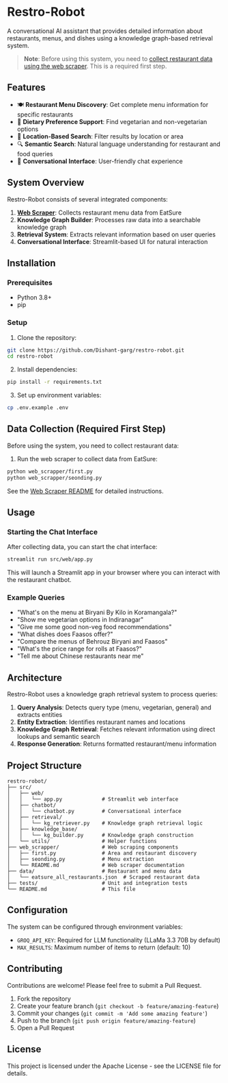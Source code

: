 # Restro-Robot

A conversational AI assistant that provides detailed information about restaurants, menus, and dishes using a knowledge graph-based retrieval system.

> **Note**: Before using this system, you need to [collect restaurant data using the web scraper](./web_scrapper/README.md). This is a required first step.

## Features

- 🍽️ **Restaurant Menu Discovery**: Get complete menu information for specific restaurants
- 🌱 **Dietary Preference Support**: Find vegetarian and non-vegetarian options
- 📍 **Location-Based Search**: Filter results by location or area
- 🔍 **Semantic Search**: Natural language understanding for restaurant and food queries
- 💬 **Conversational Interface**: User-friendly chat experience

## System Overview

Restro-Robot consists of several integrated components:

1. **[Web Scraper](./web_scrapper/README.md)**: Collects restaurant menu data from EatSure
2. **Knowledge Graph Builder**: Processes raw data into a searchable knowledge graph
3. **Retrieval System**: Extracts relevant information based on user queries
4. **Conversational Interface**: Streamlit-based UI for natural interaction

## Installation

### Prerequisites

- Python 3.8+
- pip

### Setup

1. Clone the repository:
```bash
git clone https://github.com/Dishant-garg/restro-robot.git
cd restro-robot
```

2. Install dependencies:
```bash
pip install -r requirements.txt
```

3. Set up environment variables:
```bash
cp .env.example .env
```

## Data Collection (Required First Step)

Before using the system, you need to collect restaurant data:

1. Run the web scraper to collect data from EatSure:
```bash
python web_scrapper/first.py  
python web_scrapper/seonding.py  
```

See the [Web Scraper README](./web_scrapper/README.md) for detailed instructions.

## Usage

### Starting the Chat Interface

After collecting data, you can start the chat interface:

```bash
streamlit run src/web/app.py
```

This will launch a Streamlit app in your browser where you can interact with the restaurant chatbot.

### Example Queries

- "What's on the menu at Biryani By Kilo in Koramangala?"
- "Show me vegetarian options in Indiranagar"
- "Give me some good non-veg food recommendations"
- "What dishes does Faasos offer?"
- "Compare the menus of Behrouz Biryani and Faasos"
- "What's the price range for rolls at Faasos?"
- "Tell me about Chinese restaurants near me"

## Architecture

Restro-Robot uses a knowledge graph retrieval system to process queries:

1. **Query Analysis**: Detects query type (menu, vegetarian, general) and extracts entities
2. **Entity Extraction**: Identifies restaurant names and locations
3. **Knowledge Graph Retrieval**: Fetches relevant information using direct lookups and semantic search
4. **Response Generation**: Returns formatted restaurant/menu information

## Project Structure

```
restro-robot/
├── src/
│   ├── web/
│   │   └── app.py             # Streamlit web interface
│   ├── chatbot/
│   │   └── chatbot.py         # Conversational interface
│   ├── retrieval/
│   │   └── kg_retriever.py    # Knowledge graph retrieval logic
│   ├── knowledge_base/
│   │   └── kg_builder.py      # Knowledge graph construction
│   └── utils/                 # Helper functions
├── web_scrapper/              # Web scraping components
│   ├── first.py               # Area and restaurant discovery
│   ├── seonding.py            # Menu extraction
│   └── README.md              # Web scraper documentation
├── data/                      # Restaurant and menu data
│   └── eatsure_all_restaurants.json  # Scraped restaurant data
├── tests/                     # Unit and integration tests
└── README.md                  # This file
```

## Configuration

The system can be configured through environment variables:

- `GROQ_API_KEY`: Required for LLM functionality (LLaMa 3.3 70B by default)
- `MAX_RESULTS`: Maximum number of items to return (default: 10)

## Contributing

Contributions are welcome! Please feel free to submit a Pull Request.

1. Fork the repository
2. Create your feature branch (`git checkout -b feature/amazing-feature`)
3. Commit your changes (`git commit -m 'Add some amazing feature'`)
4. Push to the branch (`git push origin feature/amazing-feature`)
5. Open a Pull Request

## License

This project is licensed under the Apache License - see the LICENSE file for details.
